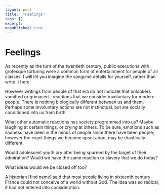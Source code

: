 ```yaml
---
layout: post
title:  "Feelings"
tags: []
excerpt:
unpublished: true
---
```


# Feelings

As recently as the turn of the twentieth century, public executions with grotesque torturing were a common form of entertainment for people of all classes. I will let you imagine the sanguine details for yourself, rather than write it here.

However writings from people of that era do not indicate that onlookers vomitted or grimaced--reactions that we consider involuntary for modern people. There is nothing biologically different between us and them. Perhaps some involuntary actions are not instinctual, but are socially conditioned into us from birth.

What other automatic reactions has society programmed into us? Maybe laughing at certain things, or crying at others. To be sure, emotions such as sadness have been in the minds of people since there have been people; however the exact things we become upset about may be drastically different.

Would adolescent youth cry after being spurned by the target of their admiration? Would we have the same reaction to slavery that we do today?

What ideas would we be closed off too?

A historian [find name] said that most people living in sixteenth century France could not conceive of a world without God. The idea was so radical, it had not entered into consideration.
